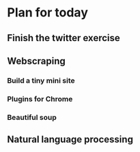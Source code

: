 # Plan for today

## Finish the twitter exercise

## Webscraping
### Build a tiny mini site
### Plugins for Chrome
### Beautiful soup

## Natural language processing